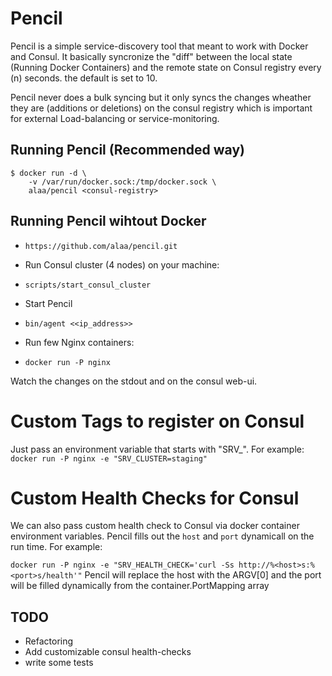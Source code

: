 # Pencil

Pencil is a simple service-discovery tool that meant to work with Docker and Consul.
It basically syncronize the "diff" between the local state (Running Docker Containers)
and the remote state on Consul registry every (n) seconds. the default is set to 10.

Pencil never does a bulk syncing but it only syncs the changes wheather they are (additions or deletions)
on the consul registry which is important for external Load-balancing or service-monitoring.

## Running Pencil (Recommended way)

```
$ docker run -d \
    -v /var/run/docker.sock:/tmp/docker.sock \
    alaa/pencil <consul-registry>
```

## Running Pencil wihtout Docker

- ``` https://github.com/alaa/pencil.git ```

- Run Consul cluster (4 nodes) on your machine:

- ``` scripts/start_consul_cluster ```

- Start Pencil

- ``` bin/agent <<ip_address>> ```

- Run few Nginx containers:

- ``` docker run -P nginx ```

Watch the changes on the stdout and on the consul web-ui.

# Custom Tags to register on Consul
Just pass an environment variable that starts with "SRV_". For example:
``` docker run -P nginx -e "SRV_CLUSTER=staging" ```

# Custom Health Checks for Consul
We can also pass custom health check to Consul via docker container environment variables.
Pencil fills out the `host` and `port` dynamicall on the run time. For example:

``` docker run -P nginx -e "SRV_HEALTH_CHECK='curl -Ss http://%<host>s:%<port>s/health'" ```
Pencil will replace the host with the ARGV[0] and the port will be filled dynamically from the
container.PortMapping array

## TODO

- Refactoring
- Add customizable consul health-checks
- write some tests
